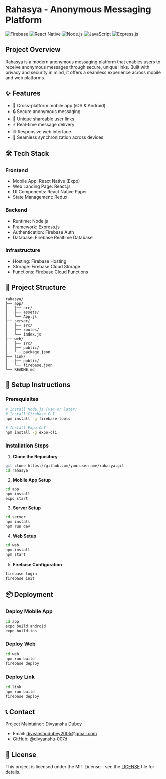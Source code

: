 # Rahasya - Anonymous Messaging Platform

![Firebase](https://img.shields.io/badge/Firebase-FFCA28?style=for-the-badge&logo=firebase&logoColor=black)
![React Native](https://img.shields.io/badge/React_Native-20232A?style=for-the-badge&logo=react&logoColor=61DAFB)
![Node.js](https://img.shields.io/badge/Node.js-43853D?style=for-the-badge&logo=node.js&logoColor=white)
![JavaScript](https://img.shields.io/badge/JavaScript-F7DF1E?style=for-the-badge&logo=javascript&logoColor=black)
![Express.js](https://img.shields.io/badge/Express.js-404D59?style=for-the-badge)

## Project Overview

Rahasya is a modern anonymous messaging platform that enables users to receive anonymous messages through secure, unique links. Built with privacy and security in mind, it offers a seamless experience across mobile and web platforms.

## ✨ Features

- 📱 Cross-platform mobile app (iOS & Android)
- 🔒 Secure anonymous messaging
- 🔗 Unique shareable user links
- ⚡ Real-time message delivery
- 🌐 Responsive web interface
- 🔄 Seamless synchronization across devices

## 🛠️ Tech Stack

### Frontend
- Mobile App: React Native (Expo)
- Web Landing Page: React.js
- UI Components: React Native Paper
- State Management: Redux

### Backend
- Runtime: Node.js
- Framework: Express.js
- Authentication: Firebase Auth
- Database: Firebase Realtime Database

### Infrastructure
- Hosting: Firebase Hosting
- Storage: Firebase Cloud Storage
- Functions: Firebase Cloud Functions

## 📁 Project Structure

```
rahasya/
├── app/
│   ├── src/
│   ├── assets/
│   └── App.js
├── server/
│   ├── src/
│   ├── routes/
│   └── index.js
├── web/
│   ├── src/
│   ├── public/
│   └── package.json
├── link/
│   ├── public/
│   └── firebase.json
└── README.md
```

## 🚀 Setup Instructions

### Prerequisites

```bash
# Install Node.js (v14 or later)
# Install Firebase CLI
npm install -g firebase-tools

# Install Expo CLI
npm install -g expo-cli
```

### Installation Steps

1. **Clone the Repository**
```bash
git clone https://github.com/yourusername/rahasya.git
cd rahasya
```

2. **Mobile App Setup**
```bash
cd app
npm install
expo start
```

3. **Server Setup**
```bash
cd server
npm install
npm run dev
```

4. **Web Setup**
```bash
cd web
npm install
npm start
```

5. **Firebase Configuration**
```bash
firebase login
firebase init
```

## 📦 Deployment

### Deploy Mobile App
```bash
cd app
expo build:android
expo build:ios
```

### Deploy Web
```bash
cd web
npm run build
firebase deploy
```

### Deploy Link
```bash
cd link
npm run build
firebase deploy
```


## 📞 Contact

Project Maintainer: Divyanshu Dubey
- Email: divyanshudubey2005@gmail.com
- GitHub: [@divyanshu-007d](https://github.com/divyanshu-007d)

## 📄 License

This project is licensed under the MIT License - see the [LICENSE](LICENSE) file for details.
